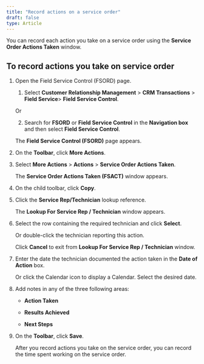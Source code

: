 ```yaml
---
title: "Record actions on a service order"
draft: false
type: Article
---
```


You can record each action you take on a service order using the **Service Order Actions Taken** window.

## To record actions you take on service order

1. Open the Field Service Control (FSORD) page.

    1. Select **Customer Relationship Management** > **CRM Transactions** > **Field Service**> **Field Service Control**.

    Or

    2. Search for **FSORD** or **Field Service Control** in the **Navigation box** and then select  **Field Service Control**.

    The **Field Service Control (FSORD)** page appears.

2. On the **Toolbar**, click **More Actions**.

3. Select **More Actions** > **Actions** > **Service Order Actions Taken**.

    The **Service Order Actions Taken (FSACT)** window appears.

4. On the child toolbar, click **Copy**.

5. Click the **Service Rep/Technician** lookup reference.

    The **Lookup For Service Rep / Technician** window appears.

6. Select the row containing the required technician and click **Select**.

    Or double-click the technician reporting this action.

    Click **Cancel** to exit from **Lookup For Service Rep / Technician** window.

7. Enter the date the technician documented the action taken in the **Date of Action** box.

    Or click the Calendar icon to display a Calendar. Select the desired date.

8. Add notes in any of the three following areas:

    - **Action Taken**

    - **Results Achieved**

    - **Next Steps**

9. On the **Toolbar**, click **Save**.

    After you record actions you take on the service order, you can record the time spent working on the service order. 

​